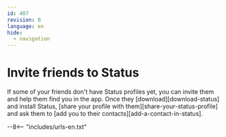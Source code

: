 ```yaml
---
id: 407
revision: 0
language: en
hide:
  - navigation
---
```


# Invite friends to Status

If some of your friends don't have Status profiles yet, you can invite them and help them find you in the app. Once they [download][download-status] and install Status, [share your profile with them][share-your-status-profile] and ask them to [add you to their contacts][add-a-contact-in-status].

--8<-- "includes/urls-en.txt"
